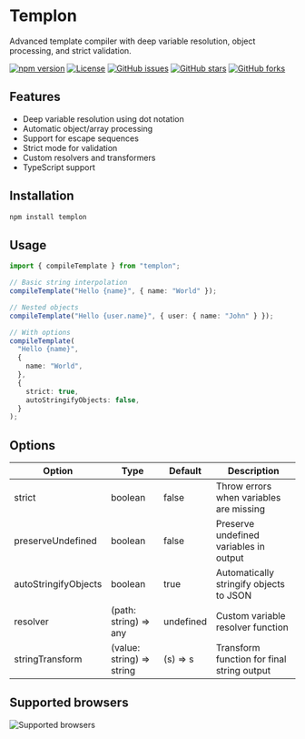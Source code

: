 # Templon

Advanced template compiler with deep variable resolution, object processing, and strict validation.

[![npm version](https://badge.fury.io/js/templon.svg)](https://www.npmjs.com/package/templon)
[![License](https://img.shields.io/badge/license-MIT-blue.svg)](https://opensource.org/licenses/MIT)
[![GitHub issues](https://img.shields.io/github/issues/amirfarzamnia/templon.svg)](https://github.com/amirfarzamnia/templon/issues)
[![GitHub stars](https://img.shields.io/github/stars/amirfarzamnia/templon.svg)](https://github.com/amirfarzamnia/templon/stargazers)
[![GitHub forks](https://img.shields.io/github/forks/amirfarzamnia/templon.svg)](https://github.com/amirfarzamnia/templon/forks)

## Features

- Deep variable resolution using dot notation
- Automatic object/array processing
- Support for escape sequences
- Strict mode for validation
- Custom resolvers and transformers
- TypeScript support

## Installation

```bash
npm install templon
```

## Usage

```typescript
import { compileTemplate } from "templon";

// Basic string interpolation
compileTemplate("Hello {name}", { name: "World" });

// Nested objects
compileTemplate("Hello {user.name}", { user: { name: "John" } });

// With options
compileTemplate(
  "Hello {name}",
  {
    name: "World",
  },
  {
    strict: true,
    autoStringifyObjects: false,
  }
);
```

## Options

| Option               | Type                      | Default   | Description                                |
| -------------------- | ------------------------- | --------- | ------------------------------------------ |
| strict               | boolean                   | false     | Throw errors when variables are missing    |
| preserveUndefined    | boolean                   | false     | Preserve undefined variables in output     |
| autoStringifyObjects | boolean                   | true      | Automatically stringify objects to JSON    |
| resolver             | (path: string) => any     | undefined | Custom variable resolver function          |
| stringTransform      | (value: string) => string | (s) => s  | Transform function for final string output |

## Supported browsers

![Supported browsers](https://ci.testling.com/amirfarzamnia/templon.png)
